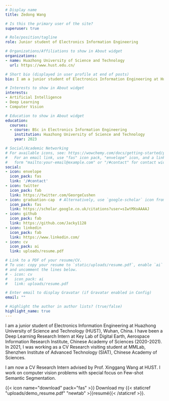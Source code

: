 ```yaml
---
# Display name
title: Zedong Wang

# Is this the primary user of the site?
superuser: true

# Role/position/tagline
role: Junior student of Electronics Information Engineering

# Organizations/Affiliations to show in About widget
organizations:
- name: Huazhong University of Science and Technology
  url: https://www.hust.edu.cn/

# Short bio (displayed in user profile at end of posts)
bio: I am a junior student of Electronics Information Engineering at Huazhong University of Science and Technology (HUST), Wuhan, China. I have been a Deep Learning Research Intern at Key Lab of Digital Earth, Aerospace Information Research Institute, Chinese Academy of Sciences (2020-2021). In 2021, I was working as a CV Research visiting student at MMLab, Shenzhen Institute of Advanced Technology (SIAT), Chinese Academy of Sciences. I am now a CV Research Intern advised by Prof. Xinggang Wang at HUST. I work on computer vision problems with special focus on Few-shot Semantic Segmentation.

# Interests to show in About widget
interests:
- Artificial Intelligence
- Deep Learning 
- Computer Vision

# Education to show in About widget
education:
  courses:
  - course: BSc in Electronics Information Engineering
    institution: Huazhong University of Science and Technology
    year: 2023

# Social/Academic Networking
# For available icons, see: https://wowchemy.com/docs/getting-started/page-builder/#icons
#   For an email link, use "fas" icon pack, "envelope" icon, and a link in the
#   form "mailto:your-email@example.com" or "/#contact" for contact widget.
social:
- icon: envelope
  icon_pack: fas
  link: '/#contact'
- icon: twitter
  icon_pack: fab
  link: https://twitter.com/GeorgeCushen
- icon: graduation-cap  # Alternatively, use `google-scholar` icon from `ai` icon pack
  icon_pack: fas
  link: https://scholar.google.co.uk/citations?user=sIwtMXoAAAAJ
- icon: github
  icon_pack: fab
  link: https://github.com/Jacky1128
- icon: linkedin
  icon_pack: fab
  link: https://www.linkedin.com/
- icon: cv
  icon_pack: ai
  link: uploads/resume.pdf

# Link to a PDF of your resume/CV.
# To use: copy your resume to `static/uploads/resume.pdf`, enable `ai` icons in `params.toml`, 
# and uncomment the lines below.
# - icon: cv
#   icon_pack: ai
#   link: uploads/resume.pdf

# Enter email to display Gravatar (if Gravatar enabled in Config)
email: ""

# Highlight the author in author lists? (true/false)
highlight_name: true
---
```


I am a junior student of Electronics Information Engineering at Huazhong University of Science and Technology (HUST), Wuhan, China. I have been a Deep Learning Research Intern at Key Lab of Digital Earth, Aerospace Information Research Institute, Chinese Academy of Sciences (2020-2021). In 2021, I was working as a CV Research visiting student at MMLab, Shenzhen Institute of Advanced Technology (SIAT), Chinese Academy of Sciences. 

I am now a CV Research Intern advised by Prof. Xinggang Wang at HUST. I work on computer vision problems with special focus on Few-shot Semantic Segmentation.

{{< icon name="download" pack="fas" >}} Download my {{< staticref "uploads/demo_resume.pdf" "newtab" >}}resumé{{< /staticref >}}.
